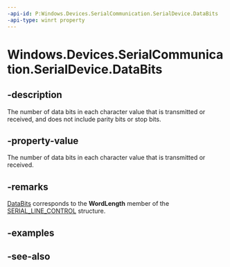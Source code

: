 ```yaml
---
-api-id: P:Windows.Devices.SerialCommunication.SerialDevice.DataBits
-api-type: winrt property
---
```


<!-- Property syntax
public ushort DataBits { get;  set; }
-->

# Windows.Devices.SerialCommunication.SerialDevice.DataBits

## -description
The number of data bits in each character value that is transmitted or received, and does not include parity bits or stop bits.

## -property-value
The number of data bits in each character value that is transmitted or received.

## -remarks
[DataBits](serialdevice_databits.md) corresponds to the **WordLength** member of the [SERIAL_LINE_CONTROL](https://msdn.microsoft.com/library/windows/hardware/jj680686(v=vs.85).aspx) structure.

## -examples

## -see-also

